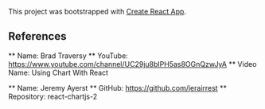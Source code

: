 This project was bootstrapped with [Create React App](https://github.com/facebook/create-react-app).

## References

** Name: Brad Traversy
** YouTube: https://www.youtube.com/channel/UC29ju8bIPH5as8OGnQzwJyA
** Video Name: Using Chart With React

** Name: Jeremy Ayerst
** GitHub: https://github.com/jerairrest
** Repository: react-chartjs-2